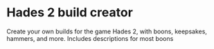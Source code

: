 # Hades 2 build creator

Create your own builds for the game Hades 2, with boons, keepsakes, hammers, and more.
Includes descriptions for most boons